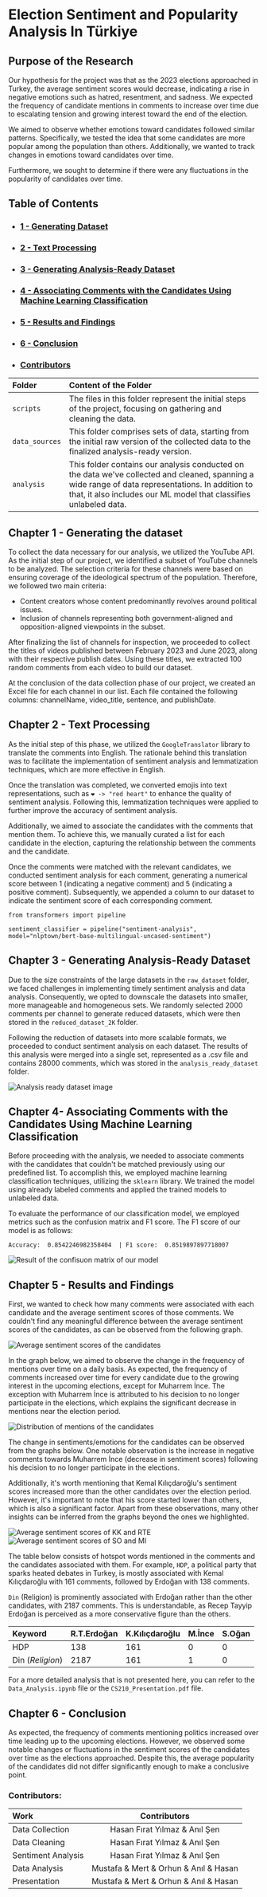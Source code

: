 # Election Sentiment and Popularity Analysis In Türkiye

## Purpose of the Research <a name="goal">
Our hypothesis for the project was that as the 2023 elections approached in Turkey, the average sentiment scores would decrease, indicating a rise in negative emotions such as hatred, resentment, and sadness. We expected the frequency of candidate mentions in comments to increase over time due to escalating tension and growing interest toward the end of the election.

We aimed to observe whether emotions toward candidates followed similar patterns. Specifically, we tested the idea that some candidates are more popular among the population than others. Additionally, we wanted to track changes in emotions toward candidates over time.

Furthermore, we sought to determine if there were any fluctuations in the popularity of candidates over time.

## Table of Contents
+ ### [1 - Generating Dataset](#data_collection)
+ ### [2 - Text Processing](#text_processing)
+ ### [3 - Generating Analysis-Ready Dataset](#analysis_ready_dataset)
+ ### [4 - Associating Comments with the Candidates Using Machine Learning Classification](#classification_ML)
+ ### [5 - Results and Findings](#findings)
+ ### [6 - Conclusion](#conclusion)
+ ### [Contributors](#contributors)


| Folder | Content of the Folder |
| :--- | :---------- |
| `scripts` | The files in this folder represent the initial steps of the project, focusing on gathering and cleaning the data. |
| `data_sources`   | This folder comprises sets of data, starting from the initial raw version of the collected data to the finalized analysis-ready version. |
| `analysis` | This folder contains our analysis conducted on the data we've collected and cleaned, spanning a wide range of data representations. In addition to that, it also includes our ML model that classifies unlabeled data.

## Chapter 1 - Generating the dataset <a name="data_collection">
To collect the data necessary for our analysis, we utilized the YouTube API. As the initial step of our project, we identified a subset of YouTube channels to be analyzed. The selection criteria for these channels were based on ensuring coverage of the ideological spectrum of the population. Therefore, we followed two main criteria:
 - Content creators whose content predominantly revolves around political issues.
 - Inclusion of channels representing both government-aligned and opposition-aligned viewpoints in the subset.

After finalizing the list of channels for inspection, we proceeded to collect the titles of videos published between February 2023 and June 2023, along with their respective publish dates. Using these titles, we extracted 100 random comments from each video to build our dataset.

At the conclusion of the data collection phase of our project, we created an Excel file for each channel in our list. Each file contained the following columns: channelName, video_title, sentence, and publishDate.

## Chapter 2 - Text Processing <a name="text_processing">

As the initial step of this phase, we utilized the ``GoogleTranslator`` library to translate the comments into English. The rationale behind this translation was to facilitate the implementation of sentiment analysis and lemmatization techniques, which are more effective in English.

Once the translation was completed, we converted emojis into text representations, such as `❤️ -> "red heart"` to enhance the quality of sentiment analysis. Following this, lemmatization techniques were applied to further improve the accuracy of sentiment analysis.

Additionally, we aimed to associate the candidates with the comments that mention them. To achieve this, we manually curated a list for each candidate in the election, capturing the relationship between the comments and the candidate.

Once the comments were matched with the relevant candidates, we conducted sentiment analysis for each comment, generating a numerical score between 1 (indicating a negative comment) and 5 (indicating a positive comment). Subsequently, we appended a column to our dataset to indicate the sentiment score of each corresponding comment.

```
from transformers import pipeline

sentiment_classifier = pipeline("sentiment-analysis", model="nlptown/bert-base-multilingual-uncased-sentiment")
```

## Chapter 3 - Generating Analysis-Ready Dataset <a name="analysis_ready_dataset">
Due to the size constraints of the large datasets in the ``raw_dataset`` folder, we faced challenges in implementing timely sentiment analysis and data analysis. Consequently, we opted to downscale the datasets into smaller, more manageable and homogeneous sets. We randomly selected 2000 comments per channel to generate reduced datasets, which were then stored in the ``reduced_dataset_2K`` folder.

Following the reduction of datasets into more scalable formats, we proceeded to conduct sentiment analysis on each dataset. The results of this analysis were merged into a single set, represented as a .csv file and contains 28000 comments, which was stored in the ``analysis_ready_dataset`` folder.

![Analysis ready dataset image](images/analysis-ready-dataset.png)

## Chapter 4- Associating Comments with the Candidates Using Machine Learning Classification <a name="classification_ML">
Before proceeding with the analysis, we needed to associate comments with the candidates that couldn't be matched previously using our predefined list. To accomplish this, we employed machine learning classification techniques, utilizing the ``sklearn`` library. We trained the model using already labeled comments and applied the trained models to unlabeled data.

To evaluate the performance of our classification model, we employed metrics such as the confusion matrix and F1 score. The F1 score of our model is as follows:

```
Accuracy:  0.8542246982358404  | F1 score:  0.8519897897718007
```

![Result of the confisuon matrix of our model](images/confusion-matrix.png)


## Chapter 5 - Results and Findings <a name="findings">
First, we wanted to check how many comments were associated with each candidate and the average sentiment scores of those comments. We couldn't find any meaningful difference between the average sentiment scores of the candidates, as can be observed from the following graph.

![Average sentiment scores of the candidates](images/sentiment_scores_candidates.png)

In the graph below, we aimed to observe the change in the frequency of mentions over time on a daily basis. As expected, the frequency of comments increased over time for every candidate due to the growing interest in the upcoming elections, except for Muharrem İnce. The exception with Muharrem İnce is attributed to his decision to no longer participate in the elections, which explains the significant decrease in mentions near the election period.

![Distribution of mentions of the candidates](images/mention_distributions.png)

The change in sentiments/emotions for the candidates can be observed from the graphs below. One notable observation is the increase in negative comments towards Muharrem İnce (decrease in sentiment scores) following his decision to no longer participate in the elections. 

Additionally, it's worth mentioning that Kemal Kılıçdaroğlu's sentiment scores increased more than the other candidates over the election period. However, it's important to note that his score started lower than others, which is also a significant factor. Apart from these observations, many other insights can be inferred from the graphs beyond the ones we highlighted.

![Average sentiment scores of KK and RTE](images/average_sentiment_score_1.png)
![Average sentiment scores of SO and MI](images/average_sentiment_score_2.png)

The table below consists of hotspot words mentioned in the comments and the candidates associated with them. For example, ``HDP``, a political party that sparks heated debates in Turkey, is mostly associated with Kemal Kılıçdaroğlu with 161 comments, followed by Erdoğan with 138 comments.

``Din`` (Religion) is prominently associated with Erdoğan rather than the other candidates, with 2187 comments. This is understandable, as Recep Tayyip Erdoğan is perceived as a more conservative figure than the others.


| Keyword | R.T.Erdoğan | K.Kılıçdaroğlu | M.İnce | S.Oğan |
| :------ | :------ | :- | :- | :- |
| HDP     | 138 | 161 | 0 | 0 |
| Din (_Religion_) | 2187 | 161 | 1 | 0 |

For a more detailed analysis that is not presented here, you can refer to the ``Data_Analysis.ipynb`` file or the ``CS210_Presentation.pdf`` file.

## Chapter 6 - Conclusion <a name="conclusion">

As expected, the frequency of comments mentioning politics increased over time leading up to the upcoming elections. However, we observed some notable changes or fluctuations in the sentiment scores of the candidates over time as the elections approached. Despite this, the average popularity of the candidates did not differ significantly enough to make a conclusive point.


### Contributors: <a name="contributors">
| Work | Contributors |
| :--- | :----------: |
| Data Collection | Hasan Fırat Yılmaz & Anıl Şen        |
| Data Cleaning   | Hasan Fırat Yılmaz & Anıl Şen        |
| Sentiment Analysis | Hasan Fırat Yılmaz & Anıl Şen     |
| Data Analysis | Mustafa & Mert &  Orhun & Anıl & Hasan |
| Presentation | Mustafa & Mert &  Orhun & Anıl & Hasan  |

